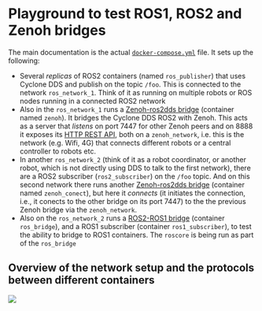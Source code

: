 # Playground to test ROS1, ROS2 and Zenoh bridges

The main documentation is the actual [`docker-compose.yml`](./docker-compose.yml) file. It sets up the following:

* Several *replicas* of ROS2 containers (named `ros_publisher`) that uses Cyclone DDS and publish on the topic `/foo`. This is connected to the network `ros_network_1`. Think of it as running on multiple robots or ROS nodes running in a connected ROS2 network
* Also in the `ros_network_1` runs a [Zenoh-ros2dds bridge](https://github.com/eclipse-zenoh/zenoh-plugin-ros2dds) (container named `zenoh`). It bridges the Cyclone DDS ROS2 with Zenoh. This acts as a server that *listens* on port 7447 for other Zenoh peers and on 8888 it exposes its [HTTP REST API](https://zenoh.io/docs/apis/rest/), both on a `zenoh_network`, i.e. this is the network (e.g. Wifi, 4G) that connects different robots or a central controller to robots etc.
* In another `ros_network_2` (think of it as a robot coordinator, or another robot, which is not directly using DDS to talk to the first network), there are a ROS2 subscriber (`ros2_subscriber`) on the `/foo` topic. And on this second network there runs another [Zenoh-ros2dds bridge](https://github.com/eclipse-zenoh/zenoh-plugin-ros2dds) (container named `zenoh_conect`), but here it *connects* (it initiates the connection, i.e., it conects to the other bridge on its port 7447) to the the previous Zenoh bridge via the `zenoh_network`.
* Also on the `ros_network_2` runs a [ROS2-ROS1 bridge](https://github.com/ros2/ros1_bridge) (container `ros_bridge`), and a ROS1 subscriber (container `ros1_subscriber`), to test the ability to bridge to ROS1 containers. The `roscore` is being run as part of the `ros_bridge`


## Overview of the network setup and the protocols between different containers

[![](http://interactive.blockdiag.com/nwdiag/image?compression=deflate&encoding=base64&src=eJyNkctqwzAQRff-ikFrd-EQSEnxNwSSZSnGkgbbxEhmJJMX-veqskxMKkO00uPeO2dG6iK7uoFHBqDQXjSdgbSp4r4qwgvAHZVu4buWktCYkomb6LXCDykNy8G09YAl6VFJlFxff76CyQdtqmHkfWdaJJ-V9ge1WwCEYjPCCkA473fb7S6H1tph_-kXi4WnAKGVQmGTpnXoyev1tjIjN4I6jrTIeCnmVga3idxhBsmgfyNY505IGw8-xBoAfc2xhxLYHwKnTjbI4tPzZhF4PJyKHN76xClBaHr1zyRu7rNI9_nUuixzvx9pzSs)](http://interactive.blockdiag.com/nwdiag/?compression=deflate&src=eJyNkctqwzAQRff-ikFrd-EQSEnxNwSSZSnGkgbbxEhmJJMX-veqskxMKkO00uPeO2dG6iK7uoFHBqDQXjSdgbSp4r4qwgvAHZVu4buWktCYkomb6LXCDykNy8G09YAl6VFJlFxff76CyQdtqmHkfWdaJJ-V9ge1WwCEYjPCCkA473fb7S6H1tph_-kXi4WnAKGVQmGTpnXoyev1tjIjN4I6jrTIeCnmVga3idxhBsmgfyNY505IGw8-xBoAfc2xhxLYHwKnTjbI4tPzZhF4PJyKHN76xClBaHr1zyRu7rNI9_nUuixzvx9pzSs)

